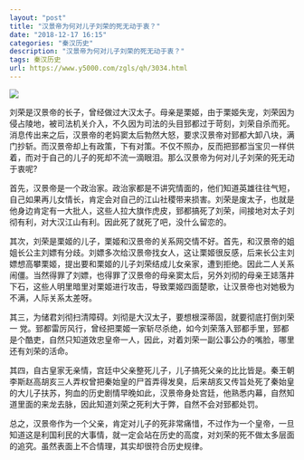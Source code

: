```yaml
---
layout: "post"
title: "汉景帝为何对儿子刘荣的死无动于衷？"
date: "2018-12-17 16:15"
categories: "秦汉历史"
description: "汉景帝为何对儿子刘荣的死无动于衷？"
tags: 秦汉历史
url: https://www.y5000.com/zgls/qh/3034.html
---
```






![](https://img.y5000.com/uploads/allimg/160827/4-160RH3354S52.jpg)

刘荣是汉景帝的长子，曾经做过大汉太子。母亲是栗姬，由于栗姬失宠，刘荣因为侵占陵地，被司法机关介入，不久因为司法的头目郅都过于苛刻，刘荣自杀而死。消息传出来之后，汉景帝的老妈窦太后勃然大怒，要求汉景帝对郅都大卸八块，满门抄斩。而汉景帝却上有政策，下有对策。不仅不照办，反而把郅都当宝贝一样供着，而对于自己的儿子的死却不流一滴眼泪。那么汉景帝为何对儿子刘荣的死无动于衷呢?

首先，汉景帝是一个政治家。政治家都是不讲究情面的，他们知道英雄往往气短，自己如果再儿女情长，肯定会对自己的江山社稷带来损害。刘荣是废太子，也就是他身边肯定有一大批人，这些人拉大旗作虎皮，郅都搞死了刘荣，间接地对太子刘彻有利，对大汉江山有利。因此死了就死了吧，没什么留恋的。

其次，刘荣是栗姬的儿子，栗姬和汉景帝的关系网交情不好。首先，和汉景帝的姐姐长公主刘嫖有分歧。刘嫖多次给汉景帝找女人，这让栗姬很反感，后来长公主刘嫖想高攀栗姬，提出要和栗姬的儿子刘荣结成儿女亲家，遭到拒绝。因此二人关系闹僵。当然得罪了刘嫖，也得罪了汉景帝的母亲窦太后，另外刘彻的母亲王娡落井下石，这些人明里暗里对栗姬进行攻击，导致栗姬四面楚歌，让汉景帝也对她极为不满，人际关系太差呀。

其三，为储君刘彻扫清障碍。刘彻是大汉太子，要想根深蒂固，就要彻底打倒刘荣一
党。郅都雷厉风行，曾经把栗姬一家斩尽杀绝，如今刘荣落入郅都手里，郅都是个酷吏，自然只知道效忠皇帝一人，因此，对着刘荣一副公事公办的嘴脸，哪里还有刘荣的活命。

其四，自古皇家无亲情，宫廷中父亲整死儿子，儿子搞死父亲的比比皆是。秦王朝李斯赵高胡亥三人弄权曾把秦始皇的尸首弄得发臭，后来胡亥又传旨处死了秦始皇的大儿子扶苏，狗血的历史剧情早晚如此，汉景帝身处宫廷，他熟悉内幕，自然知道里面的来龙去脉，因此知道刘荣之死利大于弊，自然不会对郅都处罚。

总之，汉景帝作为一个父亲，肯定对儿子的死非常痛惜，不过作为一个皇帝，一旦知道这是利国利民的大事情，就一定会站在历史的高度，对刘荣的死不做太多层面的追究。虽然表面上不合情理，其实却很符合历史规律。
